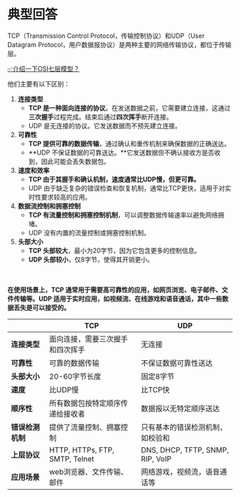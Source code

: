 # 典型回答

TCP（Transmission Control Protocol，传输控制协议）和UDP（User Datagram Protocol，用户数据报协议）是两种主要的网络传输协议，都位于传输层。

[✅介绍一下OSI七层模型？](https://www.yuque.com/hollis666/fo22bm/kymufaxbs2dhq87q?view=doc_embed)

他们主要有以下区别：

1. **连接类型**
   - **TCP 是一种面向连接的协议**。在发送数据之前，它需要建立连接，这通过**三次握手**过程完成。结束后通过**四次挥手**断开连接。
   - UDP 是无连接的协议。它发送数据而不预先建立连接。
2. **可靠性**
   - **TCP 提供可靠的数据传输**，通过确认和重传机制来确保数据的正确送达。
   - **UDP 不保证数据的可靠送达。**它发送数据但不确认接收方是否收到，因此可能会丢失数据包。
3. **速度和效率**
   - **TCP 由于其握手和确认机制，速度通常比UDP慢，但更可靠。**
   - UDP 由于缺乏复杂的错误检查和恢复机制，通常比TCP更快，适用于对实时性要求较高的应用。
4. **数据流控制和拥塞控制**
   - **TCP 有流量控制和拥塞控制机制**，可以调整数据传输速率以避免网络拥堵。
   - UDP 没有内置的流量控制或拥塞控制机制。
5. **头部大小**
   - **TCP 头部较大**，最小为20字节，因为它包含更多的控制信息。
   - **UDP 头部较小**，仅8字节，使得其开销更小。

<br /> <br />**在使用场景上，TCP 通常用于需要高可靠性的应用，如网页浏览、电子邮件、文件传输等。UDP 适用于实时应用，如视频流、在线游戏和语音通话，其中一些数据丢失是可以接受的。**

|  | **TCP** | **UDP** |
| --- | --- | --- |
| **连接类型** | 面向连接，需要三次握手和四次挥手 | 无连接 |
| **可靠性** | 可靠的数据传输 | 不保证数据可靠性送达 |
| **头部大小** | 20-60字节长度 | 固定8字节 |
| **速度** | 比UDP慢 | 比TCP快 |
| **顺序性** | 所有数据包按特定顺序传递给接收者 | 数据报以无特定顺序送达 |
| **错误检测机制** | 提供了流量控制、拥塞控制 | 只有基本的错误检测机制，如校验和 |
| **上层协议** | HTTP, HTTPs, FTP, SMTP,  Telnet | DNS, DHCP, TFTP, SNMP, RIP,  VoIP |
| **应用场景** | web浏览器、文件传输、邮件 | 网络游戏，视频流，语音通话等 |

